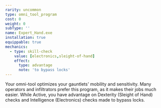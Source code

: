 ```yaml
---
rarity: uncommon
type: omni_tool_program
cost: 0
weight: 0
subType: ''
name: Expert_Hand.exe
installation: true
equippable: true
mechanics:
  - type: skill-check
    value: [electronics,sleight-of-hand]
    effect:
      type: advantage
      note: 'to bypass locks'
---
```

Your omni-tool optimizes your gauntlets' mobility and sensitivity. Many operators and infiltrators prefer this program,
as it makes their jobs much easier. While Active, you have advantage on Dexterity (Sleight of Hand) checks and
Intelligence (Electronics) checks made to bypass locks.
